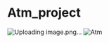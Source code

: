 # Atm_project
![Uploading image.png…]()
![Atm](https://user-images.githubusercontent.com/85567517/204127554-88ff1489-df9c-4f04-b37d-0ec9e965974e.jpg)
